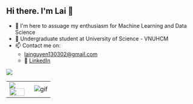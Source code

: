 ## Hi there. I'm Lai 👋

- 🌱 I'm here to assuage my enthusiasm for Machine Learning and Data Science
- 🌱 Undergraduate student at University of Science - VNUHCM
- 📫 Contact me on:
  - lainguyen130302@gmail.com
  - :office: [LinkedIn](https://www.linkedin.com/in/ntclaii/)

<table>
<tr>
  <td width="48%">
    <img src="https://github-readme-stats.vercel.app/api?&count_private=true&include_all_commits=true&username=ntclai&custom_title=GitHub+Stats&show_icons=true&theme=radical" />
    <img src="https://github-readme-stats.vercel.app/api/top-langs/?username=ntclai&layout=compact&theme=radical" width="100%" />
    </td>
    <img src="https://komarev.com/ghpvc/?username=ntclai&color=green&style=plastic" />

  </td>

  <td width="52%"><img alt="gif" align="right" src="https://raw.githubusercontent.com/ntclai/PictureForMyProject/main/giphy.gif"/></td>

</tr>
<table>

